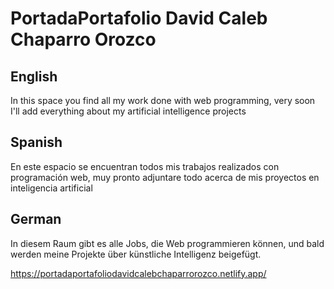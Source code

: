 # PortadaPortafolio David Caleb Chaparro Orozco

## English
In this space you find all my work done with web programming, very soon I'll add everything about my artificial intelligence projects

## Spanish
En este espacio se encuentran todos mis trabajos realizados con programación web, muy pronto adjuntare todo acerca de mis proyectos en inteligencia artificial

## German
In diesem Raum gibt es alle Jobs, die Web programmieren können, und bald werden meine Projekte über künstliche Intelligenz beigefügt.

https://portadaportafoliodavidcalebchaparrorozco.netlify.app/
